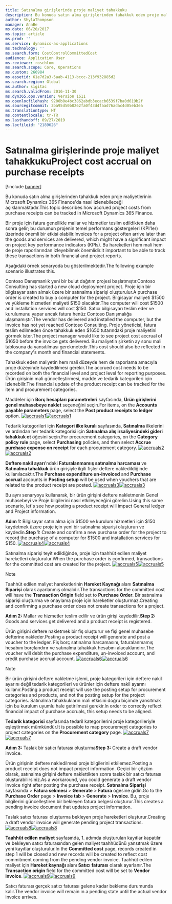 ```yaml
---
title: Satınalma girişlerinde proje maliyet tahakkuku
description: Bu konuda satın alma girişlerinden tahakkuk eden proje maliyetlerinin Microsoft Dynamics 365 Finance'da nasıl izlenebileceği açıklanmaktadır.
author: ShylaThompson
manager: AnnBe
ms.date: 06/20/2017
ms.topic: article
ms.prod: ''
ms.service: dynamics-ax-applications
ms.technology: ''
ms.search.form: CostControlCommittedCost
audience: Application User
ms.reviewer: roschlom
ms.search.scope: Core, Operations
ms.custom: 266984
ms.assetid: 61e7d2a3-5aab-4113-bccc-213f932885d2
ms.search.region: Global
ms.author: sigitac
ms.search.validFrom: 2016-11-30
ms.dyn365.ops.version: Version 1611
ms.openlocfilehash: 9200b0e4bc3862abdb3ecacb6539f7ba0d619b2f
ms.sourcegitcommit: 3ba95d50b8262fa0f43d4faad76adac4d05eb3ea
ms.translationtype: HT
ms.contentlocale: tr-TR
ms.lasthandoff: 09/27/2019
ms.locfileid: "2189626"
---
```

# <a name="project-cost-accrual-on-purchase-receipts"></a><span data-ttu-id="4bd79-103">Satınalma girişlerinde proje maliyet tahakkuku</span><span class="sxs-lookup"><span data-stu-id="4bd79-103">Project cost accrual on purchase receipts</span></span>

[!include [banner](../includes/banner.md)]

<span data-ttu-id="4bd79-104">Bu konuda satın alma girişlerinden tahakkuk eden proje maliyetlerinin Microsoft Dynamics 365 Finance'da nasıl izlenebileceği açıklanmaktadır.</span><span class="sxs-lookup"><span data-stu-id="4bd79-104">This topic describes how accrued project costs from purchase receipts can be tracked in Microsoft Dynamics 365 Finance.</span></span> 

<span data-ttu-id="4bd79-105">Bir proje için fatura genellikle mallar ve hizmetler teslim edildikten daha sonra gelir; bu durumun projenin temel performans göstergeleri (KPI'ler) üzerinde önemli bir etkisi olabilir.</span><span class="sxs-lookup"><span data-stu-id="4bd79-105">Invoices for a project often arrive later than the goods and services are delivered, which might have a significant impact on project key performance indicators (KPIs).</span></span> <span data-ttu-id="4bd79-106">Bu hareketleri hem mali hem de proje raporlarından izleyebilmek önemlidir.</span><span class="sxs-lookup"><span data-stu-id="4bd79-106">It important to be able to track these transactions in both financial and project reports.</span></span>

<span data-ttu-id="4bd79-107">Aşağıdaki örnek senaryoda bu gösterilmektedir.</span><span class="sxs-lookup"><span data-stu-id="4bd79-107">The following example scenario illustrates this.</span></span> 

<span data-ttu-id="4bd79-108">Contoso Danışmanlık yeni bir bulut dağıtım projesi başlatmıştır.</span><span class="sxs-lookup"><span data-stu-id="4bd79-108">Contoso Consulting has started a new cloud deployment project.</span></span> <span data-ttu-id="4bd79-109">Proje için bir bilgisayar satın almak üzere bir satınalma siparişi oluşturulur.</span><span class="sxs-lookup"><span data-stu-id="4bd79-109">A purchase order is created to buy a computer for the project.</span></span> <span data-ttu-id="4bd79-110">Bilgisayar maliyeti $1500 ve yükleme hizmetleri maliyeti $150 olacaktır.</span><span class="sxs-lookup"><span data-stu-id="4bd79-110">The computer will cost $1500 and installation services will cost $150.</span></span> <span data-ttu-id="4bd79-111">Satıcı bilgisayarı teslim eder ve kurulumunu yapar ancak fatura henüz Contoso Danışmalığa ulaşmamıştır.</span><span class="sxs-lookup"><span data-stu-id="4bd79-111">The vendor has delivered and installed the computer, but the invoice has not yet reached Contoso Consulting.</span></span> <span data-ttu-id="4bd79-112">Proje yöneticisi, fatura teslim edilmeden önce tahakkuk eden $1650 tutarındaki proje maliyetini görmek ister.</span><span class="sxs-lookup"><span data-stu-id="4bd79-112">The project manager would like to see project cost accrual of $1650 before the invoice gets delivered.</span></span> <span data-ttu-id="4bd79-113">Bu maliyetin şirketin ay sonu mali tablosuna da yansıtılması gerekmetedir.</span><span class="sxs-lookup"><span data-stu-id="4bd79-113">This cost should also be reflected in the company's month end financial statements.</span></span> 

<span data-ttu-id="4bd79-114">Tahakkuk eden maliyetin hem mali düzeyde hem de raporlama amacıyla proje düzeyinde kaydedilmesi gerekir.</span><span class="sxs-lookup"><span data-stu-id="4bd79-114">The accrued cost needs to be recorded on both the financial level and project level for reporting purposes.</span></span> <span data-ttu-id="4bd79-115">Ürün girişinin mali güncelleştirmesi, madde ve tedarik kategorileri için izlenebilir.</span><span class="sxs-lookup"><span data-stu-id="4bd79-115">The financial update of the product receipt can be tracked for the item and procurement categories.</span></span> 

<span data-ttu-id="4bd79-116">Maddeler için **Borç hesapları parametreleri** sayfasında, **Ürün girişlerini genel muhasebeye naklet** seçeneğini seçin.</span><span class="sxs-lookup"><span data-stu-id="4bd79-116">For items, on the **Accounts payable parameters** page, select the **Post product receipts to ledger** option.</span></span>
<span data-ttu-id="4bd79-117">[![accruals1](./media/accruals1-1024x409.png)](./media/accruals1.png)</span><span class="sxs-lookup"><span data-stu-id="4bd79-117">[![accruals1](./media/accruals1-1024x409.png)](./media/accruals1.png)</span></span> 

<span data-ttu-id="4bd79-118">Tedarik kategorileri için **Kategori ilke kuralı** sayfasında, **Satınalma** ilkelerini ve ardından her tedarik kategorisi için **Satınalma alış irsaliyesindeki gideri tahakkuk et** öğesini seçin.</span><span class="sxs-lookup"><span data-stu-id="4bd79-118">For procurement categories, on the **Category policy rule** page, select **Purchasing** policies, and then select **Accrue purchase expense on receipt** for each procurement category.</span></span>
<span data-ttu-id="4bd79-119">[![accruals2](./media/accruals2-1024x569.png)](./media/accruals2.png)</span><span class="sxs-lookup"><span data-stu-id="4bd79-119">[![accruals2](./media/accruals2-1024x569.png)](./media/accruals2.png)</span></span> 

<span data-ttu-id="4bd79-120">**Deftere nakil ayarı**'ndaki **Faturalanmamış satınalma harcaması** ve **Satınalma tahakkuk** ürün girişiyle ilgili fişler deftere nakledildiğinde kullanılacaktır.</span><span class="sxs-lookup"><span data-stu-id="4bd79-120">The **Purchase expenditure un-invoiced** and **Purchase accrual** accounts in **Posting setup** will be used when vouchers that are related to the product receipt are posted.</span></span>
<span data-ttu-id="4bd79-121">[![accruals3](./media/accruals3-1024x429.png)](./media/accruals3.png)</span><span class="sxs-lookup"><span data-stu-id="4bd79-121">[![accruals3](./media/accruals3-1024x429.png)](./media/accruals3.png)</span></span> 

<span data-ttu-id="4bd79-122">Bu aynı senaryoyu kullanarak, bir ürün girişini deftere nakletmenin Genel muhasebeyi ve Proje bilgilerini nasıl etkileyeceğini görelim.</span><span class="sxs-lookup"><span data-stu-id="4bd79-122">Using this same scenario, let's see how posting a product receipt will impact General ledger and Project information.</span></span> 

<span data-ttu-id="4bd79-123">**Adım 1:** Bilgisayar satın alma için $1500 ve kurulum hizmetleri için $150 kaydetmek üzere proje için yeni bir satınalma siparişi oluşturun ve kaydedin.</span><span class="sxs-lookup"><span data-stu-id="4bd79-123">**Step 1:** Create and confirm a new purchase order for the project to record the purchase of a computer for $1500 and installation services for $150.</span></span>
<span data-ttu-id="4bd79-124">[![accruals4](./media/accruals4-1024x497.png)](./media/accruals4.png)</span><span class="sxs-lookup"><span data-stu-id="4bd79-124">[![accruals4](./media/accruals4-1024x497.png)](./media/accruals4.png)</span></span> 

<span data-ttu-id="4bd79-125">Satınalma siparişi teyit edildiğinde, proje için taahhüt edilen maliyet hareketleri oluşturulur.</span><span class="sxs-lookup"><span data-stu-id="4bd79-125">When the purchase order is confirmed, transactions for the committed cost are created for the project.</span></span> 
<span data-ttu-id="4bd79-126">[![accruals5](./media/accruals5-1024x219.png)](./media/accruals5.png)</span><span class="sxs-lookup"><span data-stu-id="4bd79-126">[![accruals5](./media/accruals5-1024x219.png)](./media/accruals5.png)</span></span> 

> [!NOTE]
> <span data-ttu-id="4bd79-127">Taahhüt edilen maliyet hareketlerinin **Hareket Kaynağı** alanı **Satınalma Siparişi** olarak ayarlanmış olmalıdır.</span><span class="sxs-lookup"><span data-stu-id="4bd79-127">The transactions for the committed cost will have the **Transaction Origin** field set to **Purchase Order**.</span></span> <span data-ttu-id="4bd79-128">Bir satınalma siparişi oluşturma ve onaylama proje için hareketler oluşturmaz.</span><span class="sxs-lookup"><span data-stu-id="4bd79-128">Creating and confirming a purchase order does not create transactions for a project.</span></span> 

<span data-ttu-id="4bd79-129">**Adım 2:** Mallar ve hizmetler teslim edilir ve ürün girişi kaydedilir.</span><span class="sxs-lookup"><span data-stu-id="4bd79-129">**Step 2:** Goods and services get delivered and a product receipt is registered.</span></span> 

<span data-ttu-id="4bd79-130">Ürün girişini deftere nakletmek bir fiş oluşturur ve fişi genel muhasebe defterine nakleder.</span><span class="sxs-lookup"><span data-stu-id="4bd79-130">Posting a product receipt will generate and post a voucher to the ledger.</span></span> <span data-ttu-id="4bd79-131">Fiş borç satınalma harcamasını, faturalanmamış hesabını borçlandırır ve satınalma tahakkuk hesabını alacaklandırır.</span><span class="sxs-lookup"><span data-stu-id="4bd79-131">The voucher will debit the purchase expenditure, un-invoiced account, and credit purchase accrual account.</span></span> 
<span data-ttu-id="4bd79-132">[![accruals6](./media/accruals6-1024x214.png)](./media/accruals6.png)</span><span class="sxs-lookup"><span data-stu-id="4bd79-132">[![accruals6](./media/accruals6-1024x214.png)](./media/accruals6.png)</span></span>

> [!NOTE]
> <span data-ttu-id="4bd79-133">Bir ürün girişini deftere nakletme işlemi, proje kategorileri için deftere nakil ayarını değil tedarik kategorileri ve ürünler için deftere nakil ayarını kullanır.</span><span class="sxs-lookup"><span data-stu-id="4bd79-133">Posting a product receipt will use the posting setup for procurement categories and products, and not the posting setup for the project categories.</span></span> <span data-ttu-id="4bd79-134">Satınalma tahakkukların mali etkisini doğru biçimde yansıtmak için bu kurulum uyumlu hale getirilmesi gerekir.</span><span class="sxs-lookup"><span data-stu-id="4bd79-134">In order to correctly reflect financial impact of purchase accruals, this setup needs to be aligned.</span></span> 

<span data-ttu-id="4bd79-135">**Tedarik kategorisi** sayfasında tedaril kategorilerini proje kategorileriyle eşleştirmek mümkündür.</span><span class="sxs-lookup"><span data-stu-id="4bd79-135">It is possible to map procurement categories to project categories on the **Procurement category** page.</span></span>
<span data-ttu-id="4bd79-136">[![accruals7](./media/accruals7-1024x390.png)](./media/accruals7.png)</span><span class="sxs-lookup"><span data-stu-id="4bd79-136">[![accruals7](./media/accruals7-1024x390.png)](./media/accruals7.png)</span></span>

<span data-ttu-id="4bd79-137">**Adım 3:** Taslak bir satıcı faturası oluşturma</span><span class="sxs-lookup"><span data-stu-id="4bd79-137">**Step 3:** Create a draft vendor invoice.</span></span> 

<span data-ttu-id="4bd79-138">Ürün girişinin deftere nakledilmesi proje bilgilerini etkilemez.</span><span class="sxs-lookup"><span data-stu-id="4bd79-138">Posting a product receipt does not impact project information.</span></span> <span data-ttu-id="4bd79-139">Geçici bir çözüm olarak, satınalma girişini deftere naklettikten sonra taslak bir satıcı faturası oluşturabilirsiniz.</span><span class="sxs-lookup"><span data-stu-id="4bd79-139">As a workaround, you could generate a draft vendor invoice right after posting the purchase receipt.</span></span> <span data-ttu-id="4bd79-140">**Satınalma Siparişi** sayfasında &gt; **Fatura sekmesi** &gt; **Generate** &gt; **Fatura** öğesine gidin.</span><span class="sxs-lookup"><span data-stu-id="4bd79-140">Go to the **Purchase Order** page &gt; **Invoice tab** &gt; **Generate** &gt; **Invoice**.</span></span> <span data-ttu-id="4bd79-141">Bu, proje bilgilerini güncelleştiren bir bekleyen fatura belgesi oluşturur.</span><span class="sxs-lookup"><span data-stu-id="4bd79-141">This creates a pending invoice document that updates project information.</span></span> 

<span data-ttu-id="4bd79-142">Taslak satıcı faturası oluşturma bekleyen proje hareketleri oluşturur.</span><span class="sxs-lookup"><span data-stu-id="4bd79-142">Creating a draft vendor invoice will generate pending project transactions.</span></span> 
<span data-ttu-id="4bd79-143">[![accruals8](./media/accruals8-1024x225.png)](./media/accruals8.png)</span><span class="sxs-lookup"><span data-stu-id="4bd79-143">[![accruals8](./media/accruals8-1024x225.png)](./media/accruals8.png)</span></span> 

<span data-ttu-id="4bd79-144">**Taahhüt edilen maliyet** sayfasında, 1. adımda oluşturulan kayıtlar kapatılır ve bekleyen satıcı faturasından gelen maliyet taahhüdünü yansıtmak üzere yeni kayıtlar oluşturulur.</span><span class="sxs-lookup"><span data-stu-id="4bd79-144">In the **Committed cost** page, records created in step 1 will be closed and new records will be created to reflect cost commitment coming from the pending vendor invoice.</span></span> <span data-ttu-id="4bd79-145">Taahhüt edilen maliyet için **Hareket kaynağı** alanı **Satıcı faturası** olarak ayarlanır.</span><span class="sxs-lookup"><span data-stu-id="4bd79-145">The **Transaction origin** field for the committed cost will be set to **Vendor invoice**.</span></span>
<span data-ttu-id="4bd79-146">[![accruals9](./media/accruals9-1024x200.png)](./media/accruals9.png)</span><span class="sxs-lookup"><span data-stu-id="4bd79-146">[![accruals9](./media/accruals9-1024x200.png)](./media/accruals9.png)</span></span>

<span data-ttu-id="4bd79-147">Satıcı faturası gerçek satıcı faturası gelene kadar bekleme durumunda kalır.</span><span class="sxs-lookup"><span data-stu-id="4bd79-147">The vendor invoice will remain in a pending state until the actual vendor invoice arrives.</span></span>



